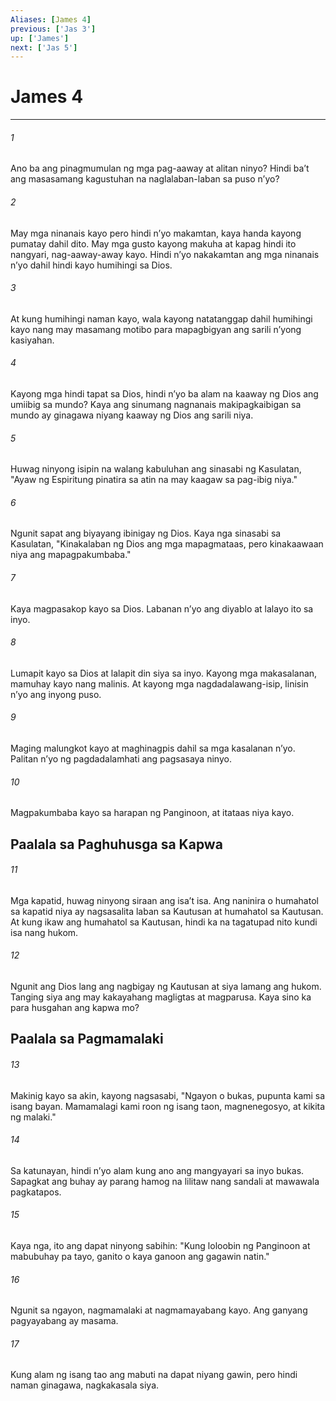 ```yaml
---
Aliases: [James 4]
previous: ['Jas 3']
up: ['James']
next: ['Jas 5']
---
```

# James 4

***






















###### 1 










Ano ba ang pinagmumulan ng mga pag-aaway at alitan ninyo? Hindi baʼt ang masasamang kagustuhan na naglalaban-laban sa puso nʼyo? 





















###### 2 










May mga ninanais kayo pero hindi nʼyo makamtan, kaya handa kayong pumatay dahil dito. May mga gusto kayong makuha at kapag hindi ito nangyari, nag-aaway-away kayo. Hindi nʼyo nakakamtan ang mga ninanais nʼyo dahil hindi kayo humihingi sa Dios. 





















###### 3 










At kung humihingi naman kayo, wala kayong natatanggap dahil humihingi kayo nang may masamang motibo para mapagbigyan ang sarili nʼyong kasiyahan. 





















###### 4 










Kayong mga hindi tapat sa Dios, hindi nʼyo ba alam na kaaway ng Dios ang umiibig sa mundo? Kaya ang sinumang nagnanais makipagkaibigan sa mundo ay ginagawa niyang kaaway ng Dios ang sarili niya. 





















###### 5 










Huwag ninyong isipin na walang kabuluhan ang sinasabi ng Kasulatan, "Ayaw ng Espiritung pinatira sa atin na may kaagaw sa pag-ibig niya." 





















###### 6 










Ngunit sapat ang biyayang ibinigay ng Dios. Kaya nga sinasabi sa Kasulatan, "Kinakalaban ng Dios ang mga mapagmataas, pero kinakaawaan niya ang mapagpakumbaba." 





















###### 7 










Kaya magpasakop kayo sa Dios. Labanan nʼyo ang diyablo at lalayo ito sa inyo. 





















###### 8 










Lumapit kayo sa Dios at lalapit din siya sa inyo. Kayong mga makasalanan, mamuhay kayo nang malinis. At kayong mga nagdadalawang-isip, linisin nʼyo ang inyong puso. 





















###### 9 










Maging malungkot kayo at maghinagpis dahil sa mga kasalanan nʼyo. Palitan nʼyo ng pagdadalamhati ang pagsasaya ninyo. 





















###### 10 










Magpakumbaba kayo sa harapan ng Panginoon, at itataas niya kayo.

## Paalala sa Paghuhusga sa Kapwa 





















###### 11 










Mga kapatid, huwag ninyong siraan ang isaʼt isa. Ang naninira o humahatol sa kapatid niya ay nagsasalita laban sa Kautusan at humahatol sa Kautusan. At kung ikaw ang humahatol sa Kautusan, hindi ka na tagatupad nito kundi isa nang hukom. 





















###### 12 










Ngunit ang Dios lang ang nagbigay ng Kautusan at siya lamang ang hukom. Tanging siya ang may kakayahang magligtas at magparusa. Kaya sino ka para husgahan ang kapwa mo? 

## Paalala sa Pagmamalaki 





















###### 13 










Makinig kayo sa akin, kayong nagsasabi, "Ngayon o bukas, pupunta kami sa isang bayan. Mamamalagi kami roon ng isang taon, magnenegosyo, at kikita ng malaki." 





















###### 14 










Sa katunayan, hindi nʼyo alam kung ano ang mangyayari sa inyo bukas. Sapagkat ang buhay ay parang hamog na lilitaw nang sandali at mawawala pagkatapos. 





















###### 15 










Kaya nga, ito ang dapat ninyong sabihin: "Kung loloobin ng Panginoon at mabubuhay pa tayo, ganito o kaya ganoon ang gagawin natin." 





















###### 16 










Ngunit sa ngayon, nagmamalaki at nagmamayabang kayo. Ang ganyang pagyayabang ay masama. 





















###### 17 










Kung alam ng isang tao ang mabuti na dapat niyang gawin, pero hindi naman ginagawa, nagkakasala siya.
